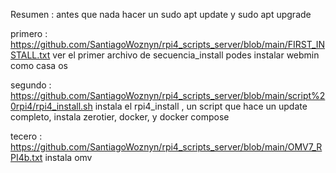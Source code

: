 Resumen :
antes que nada hacer un sudo apt update y sudo apt upgrade

primero :
    https://github.com/SantiagoWoznyn/rpi4_scripts_server/blob/main/FIRST_INSTALL.txt
    ver el primer archivo de secuencia_install
        podes instalar webmin como casa os

segundo :
    https://github.com/SantiagoWoznyn/rpi4_scripts_server/blob/main/script%20rpi4/rpi4_install.sh
    instala el rpi4_install , un script que hace un update completo,
        instala zerotier, docker, y docker compose

tecero :
    https://github.com/SantiagoWoznyn/rpi4_scripts_server/blob/main/OMV7_RPI4b.txt
    instala omv
